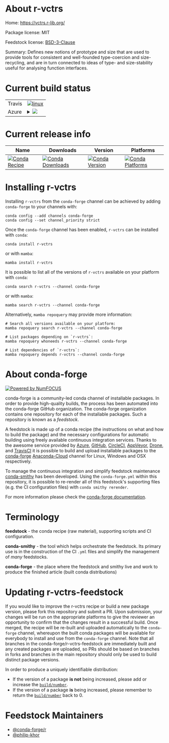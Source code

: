 About r-vctrs
=============

Home: https://vctrs.r-lib.org/

Package license: MIT

Feedstock license: [BSD-3-Clause](https://github.com/conda-forge/r-vctrs-feedstock/blob/main/LICENSE.txt)

Summary: Defines new notions of prototype and size that are used to provide tools for consistent and well-founded type-coercion and size-recycling, and are in turn connected to ideas of type- and size-stability useful for analysing function interfaces.

Current build status
====================


<table><tr>
    <td>Travis</td>
    <td>
      <a href="https://app.travis-ci.com/conda-forge/r-vctrs-feedstock">
        <img alt="linux" src="https://img.shields.io/travis/com/conda-forge/r-vctrs-feedstock/main.svg?label=Linux">
      </a>
    </td>
  </tr>
    
  <tr>
    <td>Azure</td>
    <td>
      <details>
        <summary>
          <a href="https://dev.azure.com/conda-forge/feedstock-builds/_build/latest?definitionId=2390&branchName=main">
            <img src="https://dev.azure.com/conda-forge/feedstock-builds/_apis/build/status/r-vctrs-feedstock?branchName=main">
          </a>
        </summary>
        <table>
          <thead><tr><th>Variant</th><th>Status</th></tr></thead>
          <tbody><tr>
              <td>linux_64</td>
              <td>
                <a href="https://dev.azure.com/conda-forge/feedstock-builds/_build/latest?definitionId=2390&branchName=main">
                  <img src="https://dev.azure.com/conda-forge/feedstock-builds/_apis/build/status/r-vctrs-feedstock?branchName=main&jobName=linux&configuration=linux_64_" alt="variant">
                </a>
              </td>
            </tr><tr>
              <td>linux_aarch64</td>
              <td>
                <a href="https://dev.azure.com/conda-forge/feedstock-builds/_build/latest?definitionId=2390&branchName=main">
                  <img src="https://dev.azure.com/conda-forge/feedstock-builds/_apis/build/status/r-vctrs-feedstock?branchName=main&jobName=linux&configuration=linux_aarch64_" alt="variant">
                </a>
              </td>
            </tr><tr>
              <td>linux_ppc64le</td>
              <td>
                <a href="https://dev.azure.com/conda-forge/feedstock-builds/_build/latest?definitionId=2390&branchName=main">
                  <img src="https://dev.azure.com/conda-forge/feedstock-builds/_apis/build/status/r-vctrs-feedstock?branchName=main&jobName=linux&configuration=linux_ppc64le_" alt="variant">
                </a>
              </td>
            </tr><tr>
              <td>osx_64</td>
              <td>
                <a href="https://dev.azure.com/conda-forge/feedstock-builds/_build/latest?definitionId=2390&branchName=main">
                  <img src="https://dev.azure.com/conda-forge/feedstock-builds/_apis/build/status/r-vctrs-feedstock?branchName=main&jobName=osx&configuration=osx_64_" alt="variant">
                </a>
              </td>
            </tr><tr>
              <td>osx_arm64</td>
              <td>
                <a href="https://dev.azure.com/conda-forge/feedstock-builds/_build/latest?definitionId=2390&branchName=main">
                  <img src="https://dev.azure.com/conda-forge/feedstock-builds/_apis/build/status/r-vctrs-feedstock?branchName=main&jobName=osx&configuration=osx_arm64_" alt="variant">
                </a>
              </td>
            </tr><tr>
              <td>win_64</td>
              <td>
                <a href="https://dev.azure.com/conda-forge/feedstock-builds/_build/latest?definitionId=2390&branchName=main">
                  <img src="https://dev.azure.com/conda-forge/feedstock-builds/_apis/build/status/r-vctrs-feedstock?branchName=main&jobName=win&configuration=win_64_" alt="variant">
                </a>
              </td>
            </tr>
          </tbody>
        </table>
      </details>
    </td>
  </tr>
</table>

Current release info
====================

| Name | Downloads | Version | Platforms |
| --- | --- | --- | --- |
| [![Conda Recipe](https://img.shields.io/badge/recipe-r--vctrs-green.svg)](https://anaconda.org/conda-forge/r-vctrs) | [![Conda Downloads](https://img.shields.io/conda/dn/conda-forge/r-vctrs.svg)](https://anaconda.org/conda-forge/r-vctrs) | [![Conda Version](https://img.shields.io/conda/vn/conda-forge/r-vctrs.svg)](https://anaconda.org/conda-forge/r-vctrs) | [![Conda Platforms](https://img.shields.io/conda/pn/conda-forge/r-vctrs.svg)](https://anaconda.org/conda-forge/r-vctrs) |

Installing r-vctrs
==================

Installing `r-vctrs` from the `conda-forge` channel can be achieved by adding `conda-forge` to your channels with:

```
conda config --add channels conda-forge
conda config --set channel_priority strict
```

Once the `conda-forge` channel has been enabled, `r-vctrs` can be installed with `conda`:

```
conda install r-vctrs
```

or with `mamba`:

```
mamba install r-vctrs
```

It is possible to list all of the versions of `r-vctrs` available on your platform with `conda`:

```
conda search r-vctrs --channel conda-forge
```

or with `mamba`:

```
mamba search r-vctrs --channel conda-forge
```

Alternatively, `mamba repoquery` may provide more information:

```
# Search all versions available on your platform:
mamba repoquery search r-vctrs --channel conda-forge

# List packages depending on `r-vctrs`:
mamba repoquery whoneeds r-vctrs --channel conda-forge

# List dependencies of `r-vctrs`:
mamba repoquery depends r-vctrs --channel conda-forge
```


About conda-forge
=================

[![Powered by
NumFOCUS](https://img.shields.io/badge/powered%20by-NumFOCUS-orange.svg?style=flat&colorA=E1523D&colorB=007D8A)](https://numfocus.org)

conda-forge is a community-led conda channel of installable packages.
In order to provide high-quality builds, the process has been automated into the
conda-forge GitHub organization. The conda-forge organization contains one repository
for each of the installable packages. Such a repository is known as a *feedstock*.

A feedstock is made up of a conda recipe (the instructions on what and how to build
the package) and the necessary configurations for automatic building using freely
available continuous integration services. Thanks to the awesome service provided by
[Azure](https://azure.microsoft.com/en-us/services/devops/), [GitHub](https://github.com/),
[CircleCI](https://circleci.com/), [AppVeyor](https://www.appveyor.com/),
[Drone](https://cloud.drone.io/welcome), and [TravisCI](https://travis-ci.com/)
it is possible to build and upload installable packages to the
[conda-forge](https://anaconda.org/conda-forge) [Anaconda-Cloud](https://anaconda.org/)
channel for Linux, Windows and OSX respectively.

To manage the continuous integration and simplify feedstock maintenance
[conda-smithy](https://github.com/conda-forge/conda-smithy) has been developed.
Using the ``conda-forge.yml`` within this repository, it is possible to re-render all of
this feedstock's supporting files (e.g. the CI configuration files) with ``conda smithy rerender``.

For more information please check the [conda-forge documentation](https://conda-forge.org/docs/).

Terminology
===========

**feedstock** - the conda recipe (raw material), supporting scripts and CI configuration.

**conda-smithy** - the tool which helps orchestrate the feedstock.
                   Its primary use is in the construction of the CI ``.yml`` files
                   and simplify the management of *many* feedstocks.

**conda-forge** - the place where the feedstock and smithy live and work to
                  produce the finished article (built conda distributions)


Updating r-vctrs-feedstock
==========================

If you would like to improve the r-vctrs recipe or build a new
package version, please fork this repository and submit a PR. Upon submission,
your changes will be run on the appropriate platforms to give the reviewer an
opportunity to confirm that the changes result in a successful build. Once
merged, the recipe will be re-built and uploaded automatically to the
`conda-forge` channel, whereupon the built conda packages will be available for
everybody to install and use from the `conda-forge` channel.
Note that all branches in the conda-forge/r-vctrs-feedstock are
immediately built and any created packages are uploaded, so PRs should be based
on branches in forks and branches in the main repository should only be used to
build distinct package versions.

In order to produce a uniquely identifiable distribution:
 * If the version of a package **is not** being increased, please add or increase
   the [``build/number``](https://docs.conda.io/projects/conda-build/en/latest/resources/define-metadata.html#build-number-and-string).
 * If the version of a package **is** being increased, please remember to return
   the [``build/number``](https://docs.conda.io/projects/conda-build/en/latest/resources/define-metadata.html#build-number-and-string)
   back to 0.

Feedstock Maintainers
=====================

* [@conda-forge/r](https://github.com/conda-forge/r/)
* [@philip-khor](https://github.com/philip-khor/)

